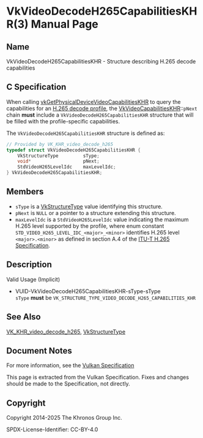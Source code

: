 # VkVideoDecodeH265CapabilitiesKHR(3) Manual Page

## Name

VkVideoDecodeH265CapabilitiesKHR - Structure describing H.265 decode capabilities



## [](#_c_specification)C Specification

When calling [vkGetPhysicalDeviceVideoCapabilitiesKHR](https://registry.khronos.org/vulkan/specs/latest/man/html/vkGetPhysicalDeviceVideoCapabilitiesKHR.html) to query the capabilities for an [H.265 decode profile](https://registry.khronos.org/vulkan/specs/latest/html/vkspec.html#decode-h265-profile), the [VkVideoCapabilitiesKHR](https://registry.khronos.org/vulkan/specs/latest/man/html/VkVideoCapabilitiesKHR.html)::`pNext` chain **must** include a `VkVideoDecodeH265CapabilitiesKHR` structure that will be filled with the profile-specific capabilities.

The `VkVideoDecodeH265CapabilitiesKHR` structure is defined as:

```c++
// Provided by VK_KHR_video_decode_h265
typedef struct VkVideoDecodeH265CapabilitiesKHR {
    VkStructureType         sType;
    void*                   pNext;
    StdVideoH265LevelIdc    maxLevelIdc;
} VkVideoDecodeH265CapabilitiesKHR;
```

## [](#_members)Members

- `sType` is a [VkStructureType](https://registry.khronos.org/vulkan/specs/latest/man/html/VkStructureType.html) value identifying this structure.
- `pNext` is `NULL` or a pointer to a structure extending this structure.
- `maxLevelIdc` is a `StdVideoH265LevelIdc` value indicating the maximum H.265 level supported by the profile, where enum constant `STD_VIDEO_H265_LEVEL_IDC_<major>_<minor>` identifies H.265 level `<major>.<minor>` as defined in section A.4 of the [ITU-T H.265 Specification](https://registry.khronos.org/vulkan/specs/latest/html/vkspec.html#itu-t-h265).

## [](#_description)Description

Valid Usage (Implicit)

- [](#VUID-VkVideoDecodeH265CapabilitiesKHR-sType-sType)VUID-VkVideoDecodeH265CapabilitiesKHR-sType-sType  
  `sType` **must** be `VK_STRUCTURE_TYPE_VIDEO_DECODE_H265_CAPABILITIES_KHR`

## [](#_see_also)See Also

[VK\_KHR\_video\_decode\_h265](https://registry.khronos.org/vulkan/specs/latest/man/html/VK_KHR_video_decode_h265.html), [VkStructureType](https://registry.khronos.org/vulkan/specs/latest/man/html/VkStructureType.html)

## [](#_document_notes)Document Notes

For more information, see the [Vulkan Specification](https://registry.khronos.org/vulkan/specs/latest/html/vkspec.html#VkVideoDecodeH265CapabilitiesKHR)

This page is extracted from the Vulkan Specification. Fixes and changes should be made to the Specification, not directly.

## [](#_copyright)Copyright

Copyright 2014-2025 The Khronos Group Inc.

SPDX-License-Identifier: CC-BY-4.0